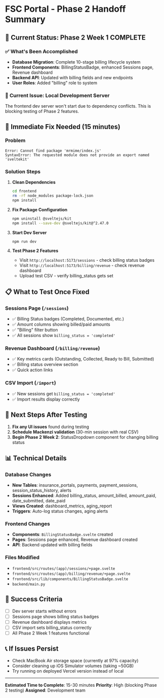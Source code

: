 # FSC Portal - Phase 2 Handoff Summary

## 🎯 **Current Status: Phase 2 Week 1 COMPLETE**

### ✅ **What's Been Accomplished**
- **Database Migration**: Complete 10-stage billing lifecycle system
- **Frontend Components**: BillingStatusBadge, enhanced Sessions page, Revenue dashboard
- **Backend API**: Updated with billing fields and new endpoints
- **User Roles**: Added "billing" role to system

### 🚨 **Current Issue: Local Development Server**
The frontend dev server won't start due to dependency conflicts. This is blocking testing of Phase 2 features.

## 🔧 **Immediate Fix Needed (15 minutes)**

### **Problem**
```
Error: Cannot find package 'mrmime/index.js'
SyntaxError: The requested module does not provide an export named 'sveltekit'
```

### **Solution Steps**
1. **Clean Dependencies**
   ```bash
   cd frontend
   rm -rf node_modules package-lock.json
   npm install
   ```

2. **Fix Package Configuration**
   ```bash
   npm uninstall @sveltejs/kit
   npm install --save-dev @sveltejs/kit@^2.47.0
   ```

3. **Start Dev Server**
   ```bash
   npm run dev
   ```

4. **Test Phase 2 Features**
   - Visit `http://localhost:5173/sessions` - check billing status badges
   - Visit `http://localhost:5173/billing/revenue` - check revenue dashboard
   - Upload test CSV - verify billing_status gets set

## 📋 **What to Test Once Fixed**

### **Sessions Page** (`/sessions`)
- ✅ Billing Status badges (Completed, Documented, etc.)
- ✅ Amount columns showing billed/paid amounts
- ✅ "Billing" filter button
- ✅ All sessions show `billing_status = 'completed'`

### **Revenue Dashboard** (`/billing/revenue`)
- ✅ Key metrics cards (Outstanding, Collected, Ready to Bill, Submitted)
- ✅ Billing status overview section
- ✅ Quick action links

### **CSV Import** (`/import`)
- ✅ New sessions get `billing_status = 'completed'`
- ✅ Import results display correctly

## 🚀 **Next Steps After Testing**

1. **Fix any UI issues** found during testing
2. **Schedule Mackenzi validation** (30-min session with real CSV)
3. **Begin Phase 2 Week 2**: StatusDropdown component for changing billing status

## 📊 **Technical Details**

### **Database Changes**
- **New Tables**: insurance_portals, payments, payment_sessions, session_status_history, alerts
- **Sessions Enhanced**: Added billing_status, amount_billed, amount_paid, date_submitted, date_paid
- **Views Created**: dashboard_metrics, aging_report
- **Triggers**: Auto-log status changes, aging alerts

### **Frontend Changes**
- **Components**: `BillingStatusBadge.svelte` created
- **Pages**: Sessions page enhanced, Revenue dashboard created
- **API**: Backend updated with billing fields

### **Files Modified**
- `frontend/src/routes/(app)/sessions/+page.svelte`
- `frontend/src/routes/(app)/billing/revenue/+page.svelte`
- `frontend/src/lib/components/BillingStatusBadge.svelte`
- `backend/main.py`

## 🎯 **Success Criteria**
- [ ] Dev server starts without errors
- [ ] Sessions page shows billing status badges
- [ ] Revenue dashboard displays metrics
- [ ] CSV import sets billing_status correctly
- [ ] All Phase 2 Week 1 features functional

## 📞 **If Issues Persist**
- Check MacBook Air storage space (currently at 97% capacity)
- Consider cleaning up iOS Simulator volumes (taking ~50GB)
- Try running on deployed Vercel version instead of local

---

**Estimated Time to Complete**: 15-30 minutes
**Priority**: High (blocking Phase 2 testing)
**Assigned**: Development team
